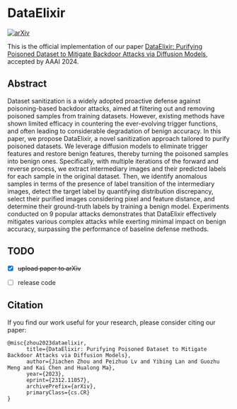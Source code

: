 # DataElixir

[![arXiv](https://img.shields.io/badge/cs.CR-arXiv:2312.11057-b31b1b.svg)](https://arxiv.org/abs/2312.11057)

This is the official implementation of our paper [DataElixir: Purifying Poisoned Dataset to Mitigate Backdoor Attacks via Diffusion Models](https://arxiv.org/abs/2312.11057), accepted by AAAI 2024.

## Abstract
Dataset sanitization is a widely adopted proactive defense against poisoning-based backdoor attacks, aimed at filtering out and removing poisoned samples from training datasets. However, existing methods have shown limited efficacy in countering the ever-evolving trigger functions, and often leading to considerable degradation of benign accuracy. In this paper, we propose DataElixir, a novel sanitization approach tailored to purify poisoned datasets. We leverage diffusion models to eliminate trigger features and restore benign features, thereby turning the poisoned samples into benign ones. Specifically, with multiple iterations of the forward and reverse process, we extract intermediary images and their predicted labels for each sample in the original dataset. Then, we identify anomalous samples in terms of the presence of label transition of the intermediary images, detect the target label by quantifying distribution discrepancy, select their purified images considering pixel and feature distance, and determine their ground-truth labels by training a benign model. Experiments conducted on 9 popular attacks demonstrates that DataElixir effectively mitigates various complex attacks while exerting minimal impact on benign accuracy, surpassing the performance of baseline defense methods.

## TODO

- [x] ~~upload paper to arXiv~~

- [ ] release code

## Citation
If you find our work useful for your research, please consider citing our paper:
```
@misc{zhou2023dataelixir,
      title={DataElixir: Purifying Poisoned Dataset to Mitigate Backdoor Attacks via Diffusion Models}, 
      author={Jiachen Zhou and Peizhuo Lv and Yibing Lan and Guozhu Meng and Kai Chen and Hualong Ma},
      year={2023},
      eprint={2312.11057},
      archivePrefix={arXiv},
      primaryClass={cs.CR}
}
```
